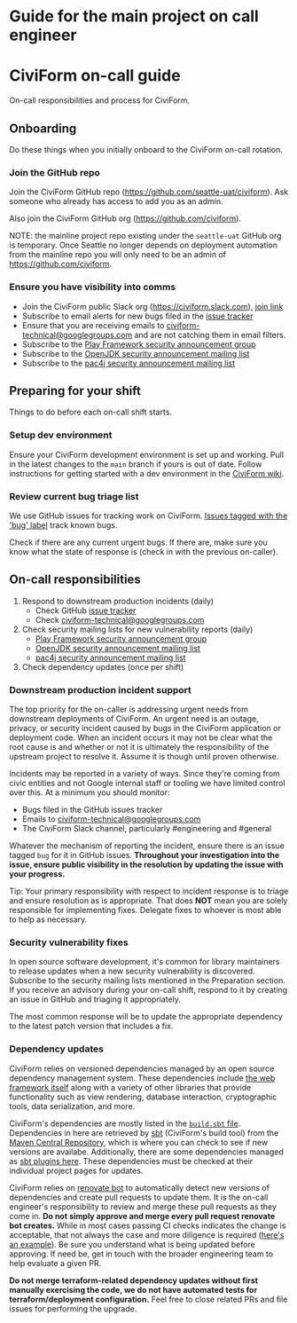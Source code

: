 # Guide for the main project on call engineer
# CiviForm on-call guide
On-call responsibilities and process for CiviForm.

## Onboarding
Do these things when you initially onboard to the CiviForm on-call rotation.

### Join the GitHub repo
Join the CiviForm GitHub repo (https://github.com/seattle-uat/civiform). Ask
someone who already has access to add you as an admin.

Also join the CiviForm GitHub org (https://github.com/civiform).

NOTE: the mainline project repo existing under the `seattle-uat` GitHub org is
temporary. Once Seattle no longer depends on deployment automation from the
mainline repo you will only need to be an admin of https://github.com/civiform.

### Ensure you have visibility into comms
*   Join the CiviForm public Slack org (https://civiform.slack.com),
    [join link](https://join.slack.com/t/civiform/shared_invite/zt-niap7ys1-RAICICUpDJfjpizjyjBr7Q)
*   Subscribe to email alerts for new bugs filed in the
    [issue tracker](https://github.com/seattle-uat/civiform/issues)
*   Ensure that you are receiving emails to civiform-technical@googlegroups.com and
    are not catching them in email filters.
*   Subscribe to the
    [Play Framework security announcement group](https://groups.google.com/g/play-framework-security)
*   Subscribe to the
    [OpenJDK security announcement mailing list](https://mail.openjdk.java.net/mailman/listinfo/vuln-announce)
*   Subscribe to the
    [pac4j security announcement mailing list](https://groups.google.com/g/pac4j-security)

## Preparing for your shift
Things to do before each on-call shift starts.

### Setup dev environment
Ensure your CiviForm development environment is set up and working. Pull in the
latest changes to the `main` branch if yours is out of date.
Follow instructions for getting started with a dev environment in the
[CiviForm wiki](https://github.com/seattle-uat/civiform/wiki).

### Review current bug triage list
We use GitHub issues for tracking work on CiviForm. [Issues tagged with the 'bug' label](https://github.com/seattle-uat/civiform/issues?q=is%3Aissue+is%3Aopen+label%3Abug)
track known bugs.

Check if there are any current urgent bugs. If there are, make sure you know
what the state of response is (check in with the previous on-caller).

## On-call responsibilities
1.  Respond to downstream production incidents (daily)
    *   Check GitHub
        [issue tracker](https://github.com/seattle-uat/civiform/issues)
    *   Check
        [civiform-technical@googlegroups.com](https://groups.google.com/g/civiform-technical)
1.  Check security mailing lists for new vulnerability reports (daily)
    *   [Play Framework security announcement group](https://groups.google.com/g/play-framework-security)
    *   [OpenJDK security announcement mailing list](https://mail.openjdk.java.net/mailman/listinfo/vuln-announce)
    *   [pac4j security announcement mailing list](https://groups.google.com/g/pac4j-security)
1.  Check dependency updates (once per shift)

### Downstream production incident support
The top priority for the on-caller is addressing urgent needs from downstream
deployments of CiviForm. An urgent need is an outage, privacy, or security
incident caused by bugs in the CiviForm application or deployment code.
When an incident occurs it may not be clear what the root cause is and whether
or not it is ultimately the responsibility of the upstream project to resolve
it. Assume it is though until proven otherwise.

Incidents may be reported in a variety of ways. Since they're coming from civic
entities and not Google internal staff or tooling we have limited control over
this. At a minimum you should monitor:
-   Bugs filed in the GitHub issues tracker
-   Emails to civiform-technical@googlegroups.com
-   The CiviForm Slack channel, particularly #engineering and #general

Whatever the mechanism of reporting the incident, ensure there
is an issue tagged `bug` for it in  GitHub issues. **Throughout your investigation into the issue, ensure public
visibility in the resolution by updating the issue with your progress.**

Tip: Your primary responsibility with respect to incident response is to triage
and ensure resolution as is appropriate. That does **NOT** mean you are solely
responsible for implementing fixes. Delegate fixes to whoever is most able to
help as necessary.

### Security vulnerability fixes
In open source software development, it's common for library maintainers to
release updates when a new security vulnerability is discovered.
Subscribe to the security mailing lists mentioned in the Preparation section. If
you receive an advisory during your on-call shift, respond to it by creating an
issue in GitHub and triaging it appropriately.

The most common response will be to update the appropriate dependency to the
latest patch version that includes a fix.

### Dependency updates
CiviForm relies on versioned dependencies managed by an
open source dependency management system. These dependencies include
[the web framework itself](http://playframework.com) along with a variety of
other libraries that provide functionality such as view rendering, database
interaction, cryptographic tools, data serialization, and more.

CiviForm's dependencies are mostly listed in the
[`build.sbt` file](https://github.com/seattle-uat/civiform/blob/main/universal-application-tool-0.0.1/build.sbt).
Dependencies in here are retrieved by [sbt](https://www.scala-sbt.org/)
(CiviForm's build tool) from the
[Maven Central Repository](https://search.maven.org/), which is where you can
check to see if new versions are availabe.
Additionally, there are some dependencies managed as
[sbt plugins here](https://github.com/seattle-uat/civiform/blob/main/universal-application-tool-0.0.1/project/plugins.sbt).
These dependencies must be checked at their individual project pages for
updates.

CiviForm relies on [renovate bot](https://github.com/renovatebot/renovate) to automatically
detect new versions of dependencies and create pull requests to update them. It is the
on-call engineer's responsibility to review and merge these pull requests as they come in.
**Do not simply approve and merge every pull request renovate bot creates.** While in most
cases passing CI checks indicates the change is acceptable, that not always the case and more diligence is required ([here's an example](https://github.com/seattle-uat/civiform/pull/2130#discussion_r834714183)). Be
sure you understand what is being updated before approving. If need be, get in touch with
the broader engineering team to help evaluate a given PR.

**Do not merge terraform-related dependency updates without first manually exercising the code,
we do not have automated tests for terraform/deployment configuration.** Feel free to close related
PRs and file issues for performing the upgrade.
